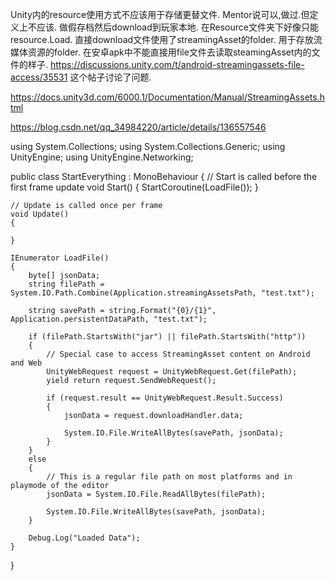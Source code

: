 Unity内的resource使用方式不应该用于存储更替文件.
Mentor说可以,做过.但定义上不应该.
做假存档然后download到玩家本地.
在Resource文件夹下好像只能resource.Load.
直接download文件使用了streamingAsset的folder.
用于存放流媒体资源的folder.
在安卓apk中不能直接用file文件去读取steamingAsset内的文件的样子.
https://discussions.unity.com/t/android-streamingassets-file-access/35531
这个帖子讨论了问题.

https://docs.unity3d.com/6000.1/Documentation/Manual/StreamingAssets.html

https://blog.csdn.net/qq_34984220/article/details/136557546




using System.Collections;
using System.Collections.Generic;
using UnityEngine;
using UnityEngine.Networking;

public class StartEverything : MonoBehaviour
{
    // Start is called before the first frame update
    void Start()
    {
        StartCoroutine(LoadFile());
    }

    // Update is called once per frame
    void Update()
    {
        
    }

    IEnumerator LoadFile()
    {
        byte[] jsonData;
        string filePath = System.IO.Path.Combine(Application.streamingAssetsPath, "test.txt");

        string savePath = string.Format("{0}/{1}", Application.persistentDataPath, "test.txt");

        if (filePath.StartsWith("jar") || filePath.StartsWith("http"))
        {
            // Special case to access StreamingAsset content on Android and Web
            UnityWebRequest request = UnityWebRequest.Get(filePath);
            yield return request.SendWebRequest();

            if (request.result == UnityWebRequest.Result.Success)
            {
                jsonData = request.downloadHandler.data;

                System.IO.File.WriteAllBytes(savePath, jsonData);
            }
        }
        else
        {
            // This is a regular file path on most platforms and in playmode of the editor
            jsonData = System.IO.File.ReadAllBytes(filePath);
            
            System.IO.File.WriteAllBytes(savePath, jsonData);
        }

        Debug.Log("Loaded Data");
    }

}
